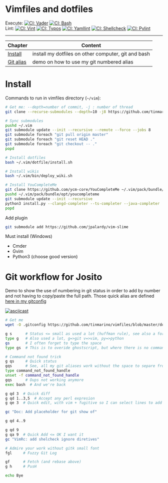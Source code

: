 # Vimfiles and dotfiles

Execute: [![CI: Vader](https://github.com/tinmarino/vimfiles/workflows/Vader/badge.svg)](https://github.com/tinmarino/vimfiles/actions/workflows/vader.yml)
[![CI: Bash](https://github.com/tinmarino/vimfiles/workflows/Bash/badge.svg)](https://github.com/tinmarino/vimfiles/actions/workflows/bash.yml)
<br/>
Lint: [![CI: Vint](https://github.com/tinmarino/vimfiles/workflows/Vint/badge.svg)](https://github.com/tinmarino/vimfiles/actions/workflows/vint.yml)
[![CI: Typos](https://github.com/tinmarino/vimfiles/workflows/Typos/badge.svg)](https://github.com/tinmarino/vimfiles/actions/workflows/typos.yml)
[![CI: Yamllint](https://github.com/tinmarino/vimfiles/workflows/Yamllint/badge.svg)](https://github.com/tinmarino/vimfiles/actions/workflows/yamllint.yml)
[![CI: Shellcheck](https://github.com/tinmarino/vimfiles/workflows/Shellcheck/badge.svg)](https://github.com/tinmarino/vimfiles/actions/workflows/shellcheck.yml)
[![CI: Pylint](https://github.com/tinmarino/vimfiles/workflows/Pylint/badge.svg)](https://github.com/tinmarino/vimfiles/actions/workflows/pylint.yml)

---

| Chapter              | Content  |
| ---                  | --- |
| [Install](#install) | install my dotfiles on other computer, git and bash |
| [Git alias](#git)  | demo on how to use my git numbered alias |


# Install <a name="install"></a>


Commands to run in vimfiles directory (`~/vim`):

```sh
# Get me: --depth=number of commit, -j : number of thread
git clone --recurse-submodules --depth=10 -j8 https://github.com/tinmarino/vimfiles ~/.vim

# Sync submodules
pushd ~/.vim
git submodule update --init --recursive --remote --force --jobs 8
git submodule foreach "git pull origin master"
git submodule foreach "git reset HEAD ."
git submodule foreach "git checkout -- ."
popd

# Install dotfiles
bash ~/.vim/dotfile/install.sh

# Install wikis
bash ~/.vim/bin/deploy_wiki.sh

# Install YouCompleteMe
git clone https://github.com/ycm-core/YouCompleteMe ~/.vim/pack/bundle/opt/youcompleteme
pushd ~/.vim/pack/bundle/opt/youcompleteme
git submodule update --init --recursive
python3 install.py --clangd-completer --ts-completer --java-completer
popd
```

Add plugin

```bash
git submodule add https://github.com/jpalardy/vim-slime
```

Must install (Windows)

* Cmder
* Gvim
* Python3 (choose good version)

# Git workflow for Josito <a name="git"></a>

Demo to show the use of numbering in git status in order to add by number and not having to copy/paste the full path.
Those quick alias are defined [here in my gitconfig](https://github.com/tinmarino/vimfiles/blob/9e82a04fb98453196528421238a0895f2cb79b54/dotfile/gitconfig#L32-L74)

[![asciicast](https://asciinema.org/a/583025.svg)](https://asciinema.org/a/583025)

```bash
# Get me
wget -O .gitconfig https://github.com/tinmarino/vimfiles/blob/master/dotfile/gitconfig

g s      # Status <= small as used a lot (huffman rule), see also a for add or c for commit -m
type g   # Also used a lot, g=>git v=>vim, py=>python
gs       # I often forget to type the space
type gs  # This is to overide ghostscript, but where there is no command, I have a better trick

# Command not found trick
g qs     # Quick status
gqs      # See, all my git aliases work without the space to separe from the g command but I did not redefine bash alias for each git alias, try to catch the trick
type command_not_found_handle
unset -f command_not_found_handle
gqs      # Oups not working anymore
exec bash  # And we're back

g qd 3  # Quick diff
g qd 1..3,5  # Accept any perl expresion
g qe 3  # Quick edit, with vim + fugitive so I can select lines to add with TUI

gc "Doc: Add placeholder for git show of"

g qd 4..9

g qd 9
g qa 9  # Quick Add <= OK I want it
gc "VimRc: add shelcheck ignore diretives"

# Admire your work without gitk small font
fgl     # Fuzzy Git Log

gf      # Fetch (and rebase above)
g h     # PusH

echo Bye
```
